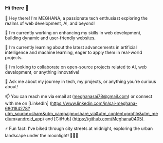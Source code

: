 ### Hi there 👋

<!--
**Meghana0405/Meghana0405** is a ✨ _special_ ✨ repository because its `README.md` (this file) appears on your GitHub profile.

Here are some ideas to get you started:-->

👋 Hey there! I'm MEGHANA, a passionate tech enthusiast exploring the realms of web development, AI, and beyond! 

🔭 I’m currently working on enhancing my skills in web development, building dynamic and user-friendly websites.

🌱 I’m currently learning about the latest advancements in artificial intelligence and machine learning, eager to apply them in real-world projects.

👯 I’m looking to collaborate on open-source projects related to AI, web development, or anything innovative!

💬 Ask me about my journey in tech, my projects, or anything you're curious about!

📫 You can reach me via email at (meghanasai78@gmail.com) 
or connect with me on [LinkedIn] (https://www.linkedin.com/in/sai-meghana-680184278?utm_source=share&utm_campaign=share_via&utm_content=profile&utm_medium=android_app) and [GitHub] (https://github.com/Meghana0405). 

⚡ Fun fact: I've biked through city streets at midnight, exploring the urban landscape under the moonlight! 🌙🚴‍♂️

